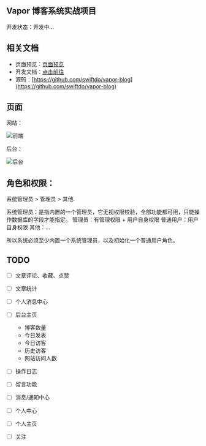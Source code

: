 ## Vapor 博客系统实战项目

开发状态：开发中...

## 相关文档

* 页面预览：[页面预览](https://github.com/swiftdo/vapor-blog/wiki)
* 开发文档：[点击前往](https://github.com/swiftdo/vapor-blog/wiki)
* 源码：[https://github.com/swiftdo/vapor-blog](https://github.com/swiftdo/vapor-blog)

## 页面

网站：

![前端](https://github.com/swiftdo/vapor-blog/assets/12316547/c1df733b-5469-47c8-b213-b51d81130003)

后台：

![后台](https://github.com/swiftdo/vapor-blog/assets/12316547/2e5b6653-c7f9-4c05-bf56-616b382e56d6)



## 角色和权限：

系统管理员 > 管理员 > 其他.

系统管理员：是指内置的一个管理员，它无视权限校验，全部功能都可用，只能操作数据库的字段才能指定。
管理员：有管理权限 + 用户自身权限
普通用户：用户自身权限
其他：...

所以系统必须至少内置一个系统管理员，以及初始化一个普通用户角色。

## TODO

* [ ] 文章评论、收藏、点赞
* [ ] 文章统计
* [ ] 个人消息中心
* [ ] 后台主页
    * 博客数量
    * 今日发表
    * 今日访客
    * 历史访客
    * 网站访问人数
* [ ] 操作日志
* [ ] 留言功能
* [ ] 消息/通知中心
* [ ] 个人中心
* [ ] 个人主页
* [ ] 关注
























